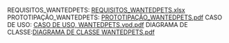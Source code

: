 REQUISITOS_WANTEDPETS: [REQUISITOS_WANTEDPETS.xlsx](https://github.com/WantedPets/Wanted-Pets/files/9679434/REQUISITOS_WANTEDPETS.xlsx)
PROTOTIPAÇÃO_WANTEDPETS: [PROTOTIPAÇÃO_WANTEDPETS.pdf](https://github.com/WantedPets/Wanted-Pets/files/9679459/PROTOTIPACAO_WANTEDPETS.pdf)
CASO DE USO: [CASO DE USO, WANTEDPETS.vpd.pdf](https://github.com/WantedPets/Wanted-Pets/files/9679744/CASO.DE.USO.WANTEDPETS.vpd.pdf)
DIAGRAMA DE CLASSE:[DIAGRAMA DE CLASSE WANTEDPETS.pdf](https://github.com/WantedPets/Wanted-Pets/files/9914653/DIAGRAMA.DE.CLASSE.WANTEDPETS.pdf)
 
